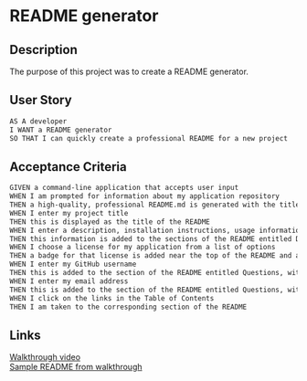 # README generator
## Description
The purpose of this project was to create a README generator.

## User Story
```md
AS A developer
I WANT a README generator
SO THAT I can quickly create a professional README for a new project
```

## Acceptance Criteria
```md
GIVEN a command-line application that accepts user input
WHEN I am prompted for information about my application repository
THEN a high-quality, professional README.md is generated with the title of my project and sections entitled Description, Table of Contents, Installation, Usage, License, Contributing, Tests, and Questions
WHEN I enter my project title
THEN this is displayed as the title of the README
WHEN I enter a description, installation instructions, usage information, contribution guidelines, and test instructions
THEN this information is added to the sections of the README entitled Description, Installation, Usage, Contributing, and Tests
WHEN I choose a license for my application from a list of options
THEN a badge for that license is added near the top of the README and a notice is added to the section of the README entitled License that explains which license the application is covered under
WHEN I enter my GitHub username
THEN this is added to the section of the README entitled Questions, with a link to my GitHub profile
WHEN I enter my email address
THEN this is added to the section of the README entitled Questions, with instructions on how to reach me with additional questions
WHEN I click on the links in the Table of Contents
THEN I am taken to the corresponding section of the README
```

## Links
[Walkthrough video](https://drive.google.com/file/d/1jY3USwCCIv-8iGj3l-wB-GrLGEh4T8Tc/view?usp=sharing)  
[Sample README from walkthrough](https://drive.google.com/file/d/1oz8EWdHufcDk4Mg3vnsQ1Dj0bO2wT95-/view?usp=sharing)  